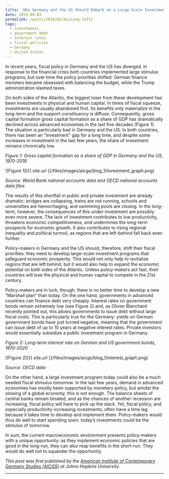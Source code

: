 ```yaml
---
title: 'Why Germany and the US Should Embark on a Large-Scale Investment Program Now'
date: 2019-04-03
permalink: /posts/2018/01/missing-left/
tags:
  - investments
  - government debt 
  - interest rates
  - fiscal policies
  - Germany
  - United States
---
```


In recent years, fiscal policy in Germany and the US has diverged. In response to the financial crisis both countries implemented large stimulus programs, but over time the policy priorities shifted: German finance ministers became obsessed with balancing the budget, while the Trump administration slashed taxes. 

On both sides of the Atlantic, the biggest loser from these development has been investments in physical and human capital. In times of fiscal squeeze, investments are usually abandoned first. Its benefits only materialize in the long-term and the support-constituency is diffuse. Consequently, gross capital formation gross capital formation as a share of GDP has dramatically declined across advanced economies in the last five decades (Figure 1). The situation is particularly bad in Germany and the US. In both countries, there has been an “investment” gap for a long time, and despite some increases in investment in the last few years, the share of investment remains chronically low. 

*Figure 1: Gross capital formation as a share of GDP in Germany and the US, 1970-2018*

![Figure 1]({{ site.url }}/files/images/aicgs/blog_1/investment_graph.png)

*Source: World Bank national accounts data and OECD national accounts data files*


The results of this shortfall in public and private investment are already dramatic: bridges are collapsing, trains are not running, schools and universities are hemorrhaging, and swimming pools are closing. In the long-term, however, the consequences of this under-investment are possibly even more severe. The lack of investment contributes to low productivity, threatens economic competitiveness, and undermines the long-term prospects for economic growth. It also contributes to rising regional inequality and political turmoil, as regions that are left-behind fall back even further.

Policy-makers in Germany and the US should, therefore, shift their fiscal priorities: they need to develop large-scale investment programs that safeguard economic prosperity. This would not only help to revitalize regions that are left behind, but it would also help to expand the economic potential on both sides of the Atlantic. Unless policy-makers act fast, their countries will lose the physical and human capital to compete in the 21st century. 

Policy-makers are in luck, though: there is no better time to develop a new “Marshall plan” than today. On the one hand, governments in advanced countries can finance debt very cheaply. Interest rates on government bonds remain extremely low (see Figure 2) and, as Olivier Blanchard recently pointed out, this allows governments to issue debt without large fiscal costs. This is particularly true for the Germany: yields on German government bonds have just turned negative, meaning that the government can issue debt of up to 10 years at negative interest rates. Private investors would essentially subsidize a public investment program in Germany.

*Figure 2: Long-term interest rate on German and US government bonds, 1970-2020*

![Figure 2]({{ site.url }}/files/images/aicgs/blog_1/interest_graph.png)

*Source: OECD data*

On the other hand, a large investment program today could also be a much needed fiscal stimulus tomorrow. In the last few years, demand in advanced economies has mostly been supported by monetary policy, but amidst the slowing of a global economy, this is not enough. The balance sheets of central banks remain bloated, and as the chances of another recession are increasing, fiscal policy will have to pick up the slack. Yet, fiscal policy, and especially productivity-increasing investments, often have a time lag because it takes time to develop and implement them. Policy-makers would thus do well to start spending soon: today’s investments could be the stimulus of tomorrow. 

In sum, the current macroeconomic environment presents policy-makers with a unique opportunity: as they implement economic policies that are good in the long-run, they can also reap benefits in the short-run. They would do well not to squander the opportunity.


*This post was first published by the [American Institute of Contemporary Germany Studies (AICGS)](https://www.aicgs.org/2019/04/why-germany-and-the-u-s-should-embark-on-a-large-scale-investment-program-now/) at Johns Hopkins University.*

------